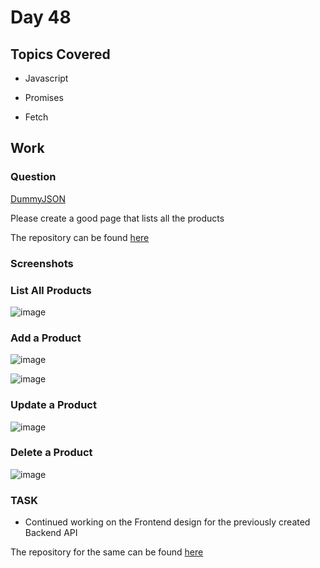 # Day 48

## Topics Covered

- Javascript

- Promises

- Fetch

## Work

### Question

[DummyJSON](https://dummyjson.com/docs/products#products-all)

Please create a good page that lists all the products

The repository can be found [here](./Products%20Page/)

### Screenshots

### List All Products

![image](https://github.com/RajKousik/GenSparkTraining/assets/91744323/53bdb3b0-8b13-497e-886b-6e9b8c488ba0)

### Add a Product

![image](https://github.com/RajKousik/GenSparkTraining/assets/91744323/335e65b4-f61a-4f99-b0e1-3352b0ad50f5)

![image](https://github.com/RajKousik/GenSparkTraining/assets/91744323/0d09385c-a4d8-4613-b273-20adb9170fc1)

### Update a Product

![image](https://github.com/RajKousik/GenSparkTraining/assets/91744323/f319dfa0-3518-428a-9109-2413c360f7c3)

### Delete a Product

![image](https://github.com/RajKousik/GenSparkTraining/assets/91744323/d24c76c0-13fb-4bc9-a6a2-e1a272925a67)

### TASK

- Continued working on the Frontend design for the previously created Backend API

The repository for the same can be found [here](https://github.com/RajKousik/GenSparkTraining/tree/master/Day43%20-%20Jun%2010/assignments/StudentManagementUI)
